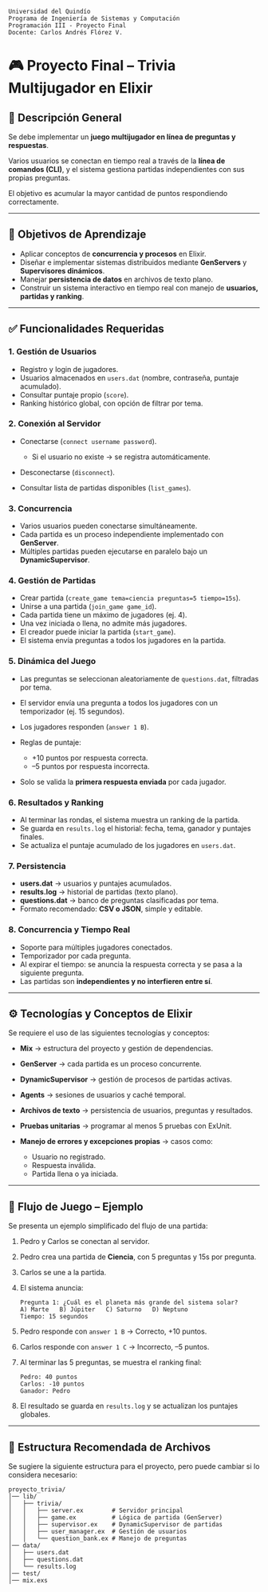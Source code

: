 ```
Universidad del Quindío  
Programa de Ingeniería de Sistemas y Computación  
Programación III - Proyecto Final  
Docente: Carlos Andrés Flórez V.
```

# 🎮 Proyecto Final – Trivia Multijugador en Elixir

## 📌 Descripción General

Se debe implementar un **juego multijugador en línea de preguntas y respuestas**.

Varios usuarios se conectan en tiempo real a través de la **línea de comandos (CLI)**, y el sistema gestiona partidas independientes con sus propias preguntas.

El objetivo es acumular la mayor cantidad de puntos respondiendo correctamente.

---

## 🎯 Objetivos de Aprendizaje

* Aplicar conceptos de **concurrencia y procesos** en Elixir.
* Diseñar e implementar sistemas distribuidos mediante **GenServers** y **Supervisores dinámicos**.
* Manejar **persistencia de datos** en archivos de texto plano.
* Construir un sistema interactivo en tiempo real con manejo de **usuarios, partidas y ranking**.

---

## ✅ Funcionalidades Requeridas

### 1. Gestión de Usuarios

* Registro y login de jugadores.
* Usuarios almacenados en `users.dat` (nombre, contraseña, puntaje acumulado).
* Consultar puntaje propio (`score`).
* Ranking histórico global, con opción de filtrar por tema.

### 2. Conexión al Servidor

* Conectarse (`connect username password`).

  * Si el usuario no existe → se registra automáticamente.
* Desconectarse (`disconnect`).
* Consultar lista de partidas disponibles (`list_games`).

### 3. Concurrencia

* Varios usuarios pueden conectarse simultáneamente.
* Cada partida es un proceso independiente implementado con **GenServer**.
* Múltiples partidas pueden ejecutarse en paralelo bajo un **DynamicSupervisor**.

### 4. Gestión de Partidas

* Crear partida (`create_game tema=ciencia preguntas=5 tiempo=15s`).
* Unirse a una partida (`join_game game_id`).
* Cada partida tiene un máximo de jugadores (ej. 4).
* Una vez iniciada o llena, no admite más jugadores.
* El creador puede iniciar la partida (`start_game`).
* El sistema envía preguntas a todos los jugadores en la partida.

### 5. Dinámica del Juego

* Las preguntas se seleccionan aleatoriamente de `questions.dat`, filtradas por tema.
* El servidor envía una pregunta a todos los jugadores con un temporizador (ej. 15 segundos).
* Los jugadores responden (`answer 1 B`).
* Reglas de puntaje:

  * +10 puntos por respuesta correcta.
  * –5 puntos por respuesta incorrecta.
* Solo se valida la **primera respuesta enviada** por cada jugador.

### 6. Resultados y Ranking

* Al terminar las rondas, el sistema muestra un ranking de la partida.
* Se guarda en `results.log` el historial: fecha, tema, ganador y puntajes finales.
* Se actualiza el puntaje acumulado de los jugadores en `users.dat`.

### 7. Persistencia

* **users.dat** → usuarios y puntajes acumulados.
* **results.log** → historial de partidas (texto plano).
* **questions.dat** → banco de preguntas clasificadas por tema.
* Formato recomendado: **CSV o JSON**, simple y editable.

### 8. Concurrencia y Tiempo Real

* Soporte para múltiples jugadores conectados.
* Temporizador por cada pregunta.
* Al expirar el tiempo: se anuncia la respuesta correcta y se pasa a la siguiente pregunta.
* Las partidas son **independientes y no interfieren entre sí**.

---

## ⚙️ Tecnologías y Conceptos de Elixir

Se requiere el uso de las siguientes tecnologías y conceptos:

* **Mix** → estructura del proyecto y gestión de dependencias.
* **GenServer** → cada partida es un proceso concurrente.
* **DynamicSupervisor** → gestión de procesos de partidas activas.
* **Agents** → sesiones de usuarios y caché temporal.
* **Archivos de texto** → persistencia de usuarios, preguntas y resultados.
* **Pruebas unitarias** → programar al menos 5 pruebas con ExUnit.
* **Manejo de errores y excepciones propias** → casos como:

  * Usuario no registrado.
  * Respuesta inválida.
  * Partida llena o ya iniciada.

---

## 🔄 Flujo de Juego – Ejemplo

Se presenta un ejemplo simplificado del flujo de una partida:

1. Pedro y Carlos se conectan al servidor.

2. Pedro crea una partida de **Ciencia**, con 5 preguntas y 15s por pregunta.

3. Carlos se une a la partida.

4. El sistema anuncia:

   ```
   Pregunta 1: ¿Cuál es el planeta más grande del sistema solar?
   A) Marte   B) Júpiter   C) Saturno   D) Neptuno
   Tiempo: 15 segundos
   ```

5. Pedro responde con `answer 1 B` → Correcto, +10 puntos.

6. Carlos responde con `answer 1 C` → Incorrecto, –5 puntos.

7. Al terminar las 5 preguntas, se muestra el ranking final:

   ```
   Pedro: 40 puntos
   Carlos: -10 puntos
   Ganador: Pedro
   ```

8. El resultado se guarda en `results.log` y se actualizan los puntajes globales.

---

## 📂 Estructura Recomendada de Archivos

Se sugiere la siguiente estructura para el proyecto, pero puede cambiar si lo considera necesario:

```
proyecto_trivia/
│── lib/
│   ├── trivia/
│   │   ├── server.ex        # Servidor principal
│   │   ├── game.ex          # Lógica de partida (GenServer)
│   │   ├── supervisor.ex    # DynamicSupervisor de partidas
│   │   ├── user_manager.ex  # Gestión de usuarios
│   │   └── question_bank.ex # Manejo de preguntas
│── data/
│   ├── users.dat
│   ├── questions.dat
│   └── results.log
│── test/
│── mix.exs
```